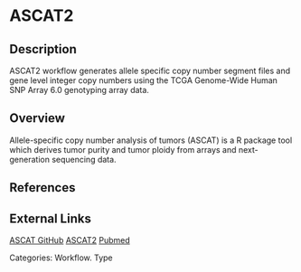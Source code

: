 # ASCAT2 #

## Description ##
ASCAT2 workflow generates allele specific copy number segment files and gene level integer copy numbers using the TCGA Genome-Wide Human SNP Array 6.0 genotyping array data.

## Overview ##
Allele-specific copy number analysis of tumors (ASCAT) is a R package tool which derives tumor purity and tumor ploidy from arrays and next-generation sequencing data.

## References ##

## External Links ##
[ASCAT GitHub](https://github.com/Crick-CancerGenomics/ascat)
[ASCAT2](https://www.crick.ac.uk/research/labs/peter-van-loo/software)
[Pubmed](https://pubmed.ncbi.nlm.nih.gov/20837533/)

Categories: Workflow. Type
